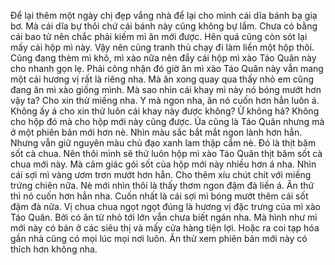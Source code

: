 Để lại thêm một ngày chị đẹp vắng nhà để lại cho mình cái dĩa bánh bạ giạ bơ. Mà cái dĩa bự thôi chứ cái bánh này cũng không bự lắm. Chưa có bằng cái bao tử nên chắc phải kiếm mì ăn mới được. Hên quá cũng còn sót lại mấy cái hộp mì này. Vậy nên cũng tranh thủ chạy đi làm liền một hộp thôi. Cũng đang thèm mì khô, mì xào nữa nên đẩy cái hộp mì xào Táo Quân này cho nhanh gọn lẹ. Phải công nhận đó giờ ăn mì xào Táo Quân này vẫn mang một cái hương vị rất là riêng nha. Mà ăn xong quay qua thấy nhỏ em cũng đang ăn mì xào giống mình. Mà sao nhìn cái khay mì này nó bóng mướt hơn vậy ta? Cho xin thử miếng nha. Y mà ngon nha, ăn nó cuốn hơn hẳn luôn á. Không ấy á cho xin thử luôn cái khay này được không? Ừ không hả? Không cho hộp đó mà cho hộp mới này cũng được. Ủa cũng là Táo Quân nhưng mà ở một phiên bản mới hơn nè. Nhìn màu sắc bắt mắt ngon lành hơn hẳn. Nhưng vẫn giữ nguyên màu chủ đạo xanh lam thập cẩm nè. Đó là thịt băm sốt cà chua. Nên thôi mình sẽ thử luôn hộp mì xào Táo Quân thịt băm sốt cà chua mới này. Mà cảm giác gói sốt của hộp mới này nhiều hơn á nha. Nhìn cái sợi mì vàng ươm trơn mướt hơn hẳn. Cho thêm xíu chút chít với miếng trứng chiên nữa. Nè mới nhìn thôi là thấy thơm ngon đậm đà liền á. Ăn thử thì nó cuốn hơn hẳn nha. Cuốn nhất là cái sợi mì bóng mướt thêm cái sốt đậm đà nữa. Vị chua chua ngọt ngọt đúng là hương vị đặc trưng của mì xào Táo Quân. Bởi có ăn từ nhỏ tới lớn vẫn chưa biết ngán nha. Mà hình như mì mới này có bán ở các siêu thị và mấy cửa hàng tiện lợi. Hoặc ra coi tạp hóa gần nhà cũng có mọi lúc mọi nơi luôn. Ăn thử xem phiên bản mới này có thích hơn không nha.